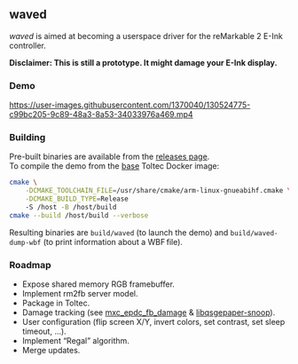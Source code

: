 ## waved

_waved_ is aimed at becoming a userspace driver for the reMarkable 2 E-Ink controller.

**Disclaimer: This is still a prototype. It might damage your E-Ink display.**

### Demo

https://user-images.githubusercontent.com/1370040/130524775-c99bc205-9c89-48a3-8a53-34033976a469.mp4

### Building

Pre-built binaries are available from the [releases page](https://github.com/matteodelabre/waved/releases).\
To compile the demo from the [base](https://github.com/toltec-dev/toolchain/pkgs/container/base) Toltec Docker image:

```sh
cmake \
    -DCMAKE_TOOLCHAIN_FILE=/usr/share/cmake/arm-linux-gnueabihf.cmake \
    -DCMAKE_BUILD_TYPE=Release
    -S /host -B /host/build
cmake --build /host/build --verbose
```

Resulting binaries are `build/waved` (to launch the demo) and `build/waved-dump-wbf` (to print information about a WBF file).

### Roadmap

* Expose shared memory RGB framebuffer.
* Implement rm2fb server model.
* Package in Toltec.
* Damage tracking (see [mxc\_epdc\_fb\_damage](https://github.com/pl-semiotics/mxc_epdc_fb_damage) & [libqsgepaper-snoop](https://github.com/pl-semiotics/libqsgepaper-snoop)).
* User configuration (flip screen X/Y, invert colors, set contrast, set sleep timeout, …).
* Implement “Regal” algorithm.
* Merge updates.
